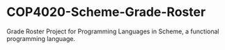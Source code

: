 # COP4020-Scheme-Grade-Roster
Grade Roster Project for Programming Languages in Scheme, a functional programming language.
